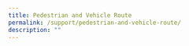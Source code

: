 ```yaml
---
title: Pedestrian and Vehicle Route
permalink: /support/pedestrian-and-vehicle-route/
description: ""
---
```

